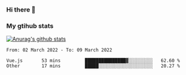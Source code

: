 ### Hi there 👋

### My gtihub stats

[![Anurag's github stats](https://github-readme-stats.vercel.app/api?username=gaozhidong)](https://github.com/gaozhidong/github-readme-stats)

<!--START_SECTION:waka-->

```text
From: 02 March 2022 - To: 09 March 2022

Vue.js       53 mins         ███████████████▓░░░░░░░░░   62.60 %
Other        17 mins         █████░░░░░░░░░░░░░░░░░░░░   20.27 %
```

<!--END_SECTION:waka-->